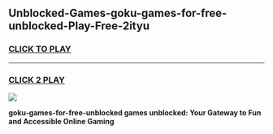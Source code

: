 
## Unblocked-Games-goku-games-for-free-unblocked-Play-Free-2ityu
<h3>
<a href="https://premium76.site?title=goku-games-for-free-unblocked&ref=19M">CLICK TO PLAY</a></h3>
<hr>

<h3>
<a href="https://premium76.site?title=goku-games-for-free-unblocked&ref=19M">CLICK 2 PLAY</a>
  
</h3>

<a href="https://premium76.site?title=goku-games-for-free-unblocked&ref=19M"><img src="https://clearcache.store/games.png"></a>


**goku-games-for-free-unblocked games unblocked: Your Gateway to Fun and Accessible Online Gaming**
